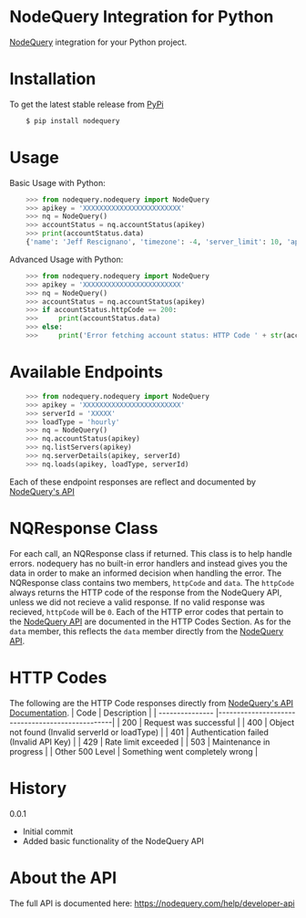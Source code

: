 # NodeQuery Integration for Python
[NodeQuery](https://nodequery.com) integration for your Python project.

# Installation
To get the latest stable release from [PyPi](https://pypi.org/project/nodequery/)

```bash
	$ pip install nodequery
```

# Usage

Basic Usage with Python:
```python
    >>> from nodequery.nodequery import NodeQuery
    >>> apikey = 'XXXXXXXXXXXXXXXXXXXXXXXX'
    >>> nq = NodeQuery()
    >>> accountStatus = nq.accountStatus(apikey)
    >>> print(accountStatus.data)
    {'name': 'Jeff Rescignano', 'timezone': -4, 'server_limit': 10, 'api': {'requests': 6, 'rate_limit': 180}}
```

Advanced Usage with Python:
```python
    >>> from nodequery.nodequery import NodeQuery
    >>> apikey = 'XXXXXXXXXXXXXXXXXXXXXXXX'
    >>> nq = NodeQuery()
    >>> accountStatus = nq.accountStatus(apikey)
    >>> if accountStatus.httpCode == 200:
    >>> 	print(accountStatus.data)
    >>> else:
    >>> 	print('Error fetching account status: HTTP Code ' + str(accountStatus.httpCode))
```

# Available Endpoints
```python
    >>> from nodequery.nodequery import NodeQuery
    >>> apikey = 'XXXXXXXXXXXXXXXXXXXXXXXX'
    >>> serverId = 'XXXXX'
    >>> loadType = 'hourly'
    >>> nq = NodeQuery()
    >>> nq.accountStatus(apikey)
    >>> nq.listServers(apikey)
    >>> nq.serverDetails(apikey, serverId)
    >>> nq.loads(apikey, loadType, serverId)
```
Each of these endpoint responses are reflect and documented by [NodeQuery's API](https://nodequery.com/help/developer-api)

# NQResponse Class
For each call, an NQResponse class if returned. This class is to help handle errors. nodequery has no built-in error handlers and instead gives you the data in order to make an informed decision when handling the error. The NQResponse class contains two members, `httpCode` and `data`. The `httpCode` always returns the HTTP code of the response from the NodeQuery API, unless we did not recieve a valid response. If no valid response was recieved, `httpCode` will be `0`. Each of the HTTP error codes that pertain to the [NodeQuery API](https://nodequery.com/help/developer-api) are documented in the HTTP Codes Section. As for the `data` member, this reflects the `data` member directly from the [NodeQuery API](https://nodequery.com/help/developer-api).

# HTTP Codes
The following are the HTTP Code responses directly from [NodeQuery's API Documentation](https://nodequery.com/help/developer-api).
| Code            | Description                                     |
| --------------- |-------------------------------------------------|
| 200             | Request was successful                          |
| 400             | Object not found (Invalid serverId or loadType) |
| 401             | Authentication failed (Invalid API Key)         |
| 429             | Rate limit exceeded                             |
| 503             | Maintenance in progress                         |
| Other 500 Level | Something went completely wrong                 |

# History
0.0.1
- Initial commit
- Added basic functionality of the NodeQuery API


# About the API
The full API is documented here: https://nodequery.com/help/developer-api

